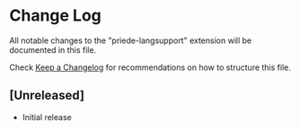 # Change Log

All notable changes to the "priede-langsupport" extension will be documented in this file.

Check [Keep a Changelog](http://keepachangelog.com/) for recommendations on how to structure this file.

## [Unreleased]

- Initial release